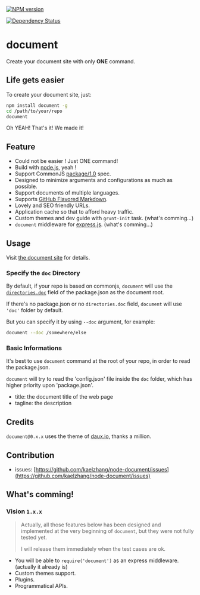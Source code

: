 [![NPM version](https://badge.fury.io/js/document.png)](http://badge.fury.io/js/document)
<!-- [![Build Status](https://travis-ci.org/kaelzhang/node-document.png?branch=master)](https://travis-ci.org/kaelzhang/node-document) -->
[![Dependency Status](https://gemnasium.com/kaelzhang/node-document.png)](https://gemnasium.com/kaelzhang/node-document)

# document

Create your document site with only **ONE** command.

## Life gets easier

To create your document site, just:

```sh
npm install document -g
cd /path/to/your/repo
document
```

Oh YEAH! That's it! We made it!

## Feature

- Could not be easier ! Just ONE command!
- Build with [node.js](http://nodejs.org), yeah !
- Support CommonJS [package/1.0](http://wiki.commonjs.org/wiki/Packages/1.0) spec.
- Designed to minimize arguments and configurations as much as possible.
- Support documents of multiple languages.
- Supports [GitHub Flavored Markdown](https://help.github.com/articles/github-flavored-markdown).
- Lovely and SEO friendly URLs.
- Application cache so that to afford heavy traffic.
- Custom themes and dev guide with `grunt-init` task. (what's comming...) 
- `document` middleware for [express.js](http://expressjs.com). (what's comming...)


## Usage

Visit [the document site](http://kael.me/document) for details.

### Specify the `doc` Directory

By default, if your repo is based on commonjs, `document` will use the [`directories.doc`](http://wiki.commonjs.org/wiki/Packages/1.0#Package_Directory_Layout) field of the package.json as the document root.

If there's no package.json or no `directories.doc` field, `document` will use `'doc'` folder by default.

But you can specify it by using `--doc` argument, for example:

```sh
document --doc /somewhere/else
```

### Basic Informations

It's best to use `document` command at the root of your repo, in order to read the package.json.

`document` will try to read the 'config.json' file inside the `doc` folder, which has higher priority upon 'package.json'.

- title: the document title of the web page
- tagline: the description


## Credits

`document@0.x.x` uses the theme of [daux.io](daux.io), thanks a million.

## Contribution

- issues: [https://github.com/kaelzhang/node-document/issues](https://github.com/kaelzhang/node-document/issues)


## What's comming!

### Vision `1.x.x`

> Actually, all those features below has been designed and implemented at the very beginning of `document`, but they were not fully tested yet.
>
> I will release them immediately when the test cases are ok.

- You will be able to `require('document')` as an express middleware. (actually it already is)
- Custom themes support.
- Plugins.
- Programmatical APIs.







